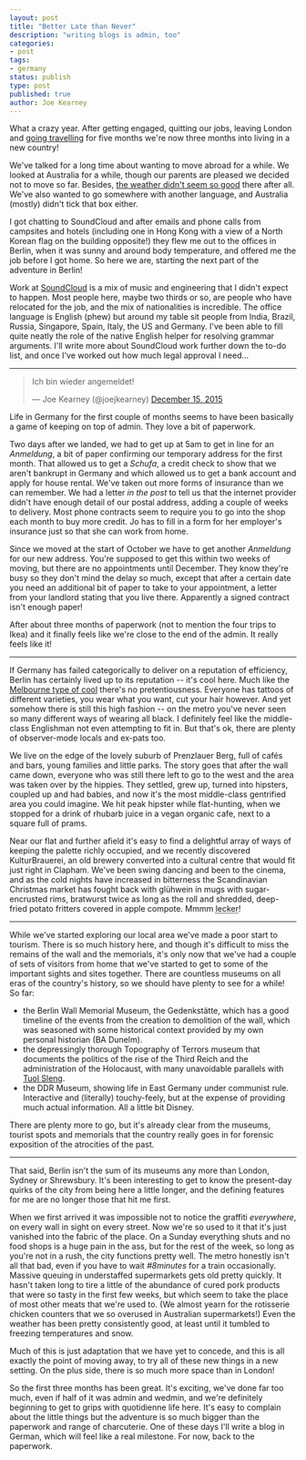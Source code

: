 ```yaml
---
layout: post
title: "Better Late than Never"
description: "writing blogs is admin, too"
categories:
- post
tags:
- germany
status: publish
type: post
published: true
author: Joe Kearney
---
```


What a crazy year. After getting engaged, quitting our jobs, leaving London and [going travelling](/honeyment-index) for five months we're now three months into living in a new country!

We've talked for a long time about wanting to move abroad for a while. We looked at Australia for a while, though our parents are pleased we decided not to move so far. Besides, [the weather didn't seem so good](/posts/tropical-storm-sydney/) there after all. We've also wanted to go somewhere with another language, and Australia (mostly) didn't tick that box either.

I got chatting to SoundCloud and after emails and phone calls from campsites and hotels (including one in Hong Kong with a view of a North Korean flag on the building opposite!) they flew me out to the offices in Berlin, when it was sunny and around body temperature, and offered me the job before I got home. So here we are, starting the next part of the adventure in Berlin!

Work at [SoundCloud](https://soundcloud.com/joejkearney) is a mix of music and engineering that I didn't expect to happen. Most people here, maybe two thirds or so, are people who have relocated for the job, and the mix of nationalities is incredible. The office language is English (phew) but around my table sit people from India, Brazil, Russia, Singapore, Spain, Italy, the US and Germany. I've been able to fill quite neatly the role of the native English helper for resolving grammar arguments. I'll write more about SoundCloud work further down the to-do list, and once I've worked out how much legal approval I need...

***

<div class="image-border-frame inline-image inline-image-right">
<blockquote class="twitter-tweet" lang="en"><p lang="de" dir="ltr">Ich bin wieder angemeldet!</p>&mdash; Joe Kearney (@joejkearney) <a href="https://twitter.com/joejkearney/status/676713924469878785">December 15, 2015</a></blockquote>
<script async src="//platform.twitter.com/widgets.js" charset="utf-8"></script>
</div>

Life in Germany for the first couple of months seems to have been basically a game of keeping on top of admin. They love a bit of paperwork.

Two days after we landed, we had to get up at 5am to get in line for an _Anmeldung_, a bit of paper confirming our temporary address for the first month. That allowed us to get a _Schufa_, a credit check to show that we aren't bankrupt in Germany and which allowed us to get a bank account and apply for house rental. We've taken out more forms of insurance than we can remember. We had a letter _in the post_ to tell us that the internet provider didn't have enough detail of our postal address, adding a couple of weeks to delivery. Most phone contracts seem to require you to go into the shop each month to buy more credit. Jo has to fill in a form for her employer's insurance just so that she can work from home.

Since we moved at the start of October we have to get another _Anmeldung_ for our new address. You're supposed to get this within two weeks of moving, but there are no appointments until December. They know they're busy so they don't mind the delay so much, except that after a certain date you need an additional bit of paper to take to your appointment, a letter from your landlord stating that you live there. Apparently a signed contract isn't enough paper!

After about three months of paperwork (not to mention the four trips to Ikea) and it finally feels like we're close to the end of the admin. It really feels like it!

***

If Germany has failed categorically to deliver on a reputation of efficiency, Berlin has certainly lived up to its reputation -- it's cool here. Much like the [Melbourne type of cool](/posts/cafe-melbourne/) there's no pretentiousness. Everyone has tattoos of different varieties, you wear what you want, cut your hair however. And yet somehow there is still this high fashion -- on the metro you've never seen so many different ways of wearing all black. I definitely feel like the middle-class Englishman not even attempting to fit in. But that's ok, there are plenty of observer-mode locals and ex-pats too.

We live on the edge of the lovely suburb of Prenzlauer Berg, full of cafés and bars, young families and little parks. The story goes that after the wall came down, everyone who was still there left to go to the west and the area was taken over by the hippies. They settled, grew up, turned into hipsters, coupled up and had babies, and now it's the most middle-class gentrified area you could imagine. We hit peak hipster while flat-hunting, when we stopped for a drink of rhubarb juice in a vegan organic cafe, next to a square full of prams.

Near our flat and further afield it's easy to find a delightful array of ways of keeping the palette richly occupied, and we recently discovered KulturBrauerei, an old brewery converted into a cultural centre that would fit just right in Clapham. We've been swing dancing and been to the cinema, and as the cold nights have increased in bitterness the Scandinavian Christmas market has fought back with glühwein in mugs with sugar-encrusted rims, bratwurst twice as long as the roll and shredded, deep-fried potato fritters covered in apple compote. Mmmm <abbr title="yummy!">lecker</abbr>!

***

While we've started exploring our local area we've made a poor start to tourism. There is so much history here, and though it's difficult to miss the remains of the wall and the memorials, it's only now that we've had a couple of sets of visitors from home that we've started to get to some of the important sights and sites together. There are countless museums on all eras of the country's history, so we should have plenty to see for a while! So far:

* the Berlin Wall Memorial Museum, the Gedenkstätte, which has a good timeline of the events from the creation to demolition of the wall, which was seasoned with some historical context provided by my own personal historian (BA Dunelm).
* the depressingly thorough Topography of Terrors museum that documents the politics of the rise of the Third Reich and the administration of the Holocaust, with many unavoidable parallels with [Tuol Sleng](/posts/tuol-sleng-genocide-museum/).
* the DDR Museum, showing life in East Germany under communist rule. Interactive and (literally) touchy-feely, but at the expense of providing much actual information. All a little bit Disney.

There are plenty more to go, but it's already clear from the museums, tourist spots and memorials that the country really goes in for forensic exposition of the atrocities of the past.

***

That said, Berlin isn't the sum of its museums any more than London, Sydney or Shrewsbury. It's been interesting to get to know the present-day quirks of the city from being here a little longer, and the defining features for me are no longer those that hit me first.

When we first arrived it was impossible not to notice the graffiti _everywhere_, on every wall in sight on every street. Now we're so used to it that it's just vanished into the fabric of the place. On a Sunday everything shuts and no food shops is a huge pain in the ass, but for the rest of the week, so long as you're not in a rush, the city functions pretty well. The metro honestly isn't all that bad, even if you have to wait _#8minutes_ for a train occasionally. Massive queuing in understaffed supermarkets gets old pretty quickly. It hasn't taken long to tire a little of the abundance of cured pork products that were so tasty in the first few weeks, but which seem to take the place of most other meats that we're used to. (We almost yearn for the rotisserie chicken counters that we so overused in Australian supermarkets!) Even the weather has been pretty consistently good, at least until it tumbled to freezing temperatures and snow.

Much of this is just adaptation that we have yet to concede, and this is all exactly the point of moving away, to try all of these new things in a new setting. On the plus side, there is so much more space than in London!

So the first three months has been great. It's exciting, we've done far too much, even if half of it was admin and wedmin, and we're definitely beginning to get to grips with quotidienne life here. It's easy to complain about the little things but the adventure is so much bigger than the paperwork and range of charcuterie. One of these days I'll write a blog in German, which will feel like a real milestone. For now, back to the paperwork.
